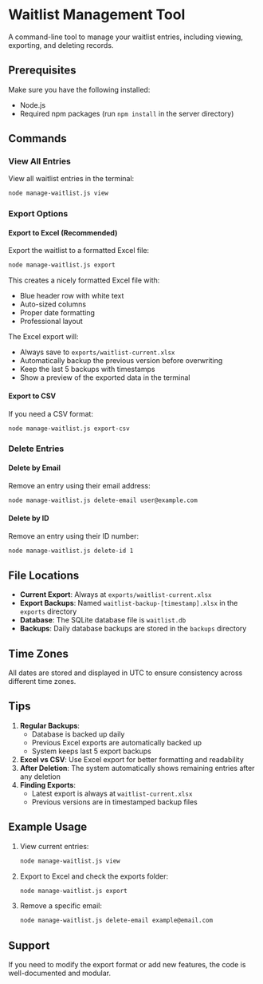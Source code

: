 # Waitlist Management Tool

A command-line tool to manage your waitlist entries, including viewing, exporting, and deleting records.

## Prerequisites

Make sure you have the following installed:
- Node.js
- Required npm packages (run `npm install` in the server directory)

## Commands

### View All Entries
View all waitlist entries in the terminal:
```bash
node manage-waitlist.js view
```

### Export Options

#### Export to Excel (Recommended)
Export the waitlist to a formatted Excel file:
```bash
node manage-waitlist.js export
```
This creates a nicely formatted Excel file with:
- Blue header row with white text
- Auto-sized columns
- Proper date formatting
- Professional layout

The Excel export will:
- Always save to `exports/waitlist-current.xlsx`
- Automatically backup the previous version before overwriting
- Keep the last 5 backups with timestamps
- Show a preview of the exported data in the terminal

#### Export to CSV
If you need a CSV format:
```bash
node manage-waitlist.js export-csv
```

### Delete Entries

#### Delete by Email
Remove an entry using their email address:
```bash
node manage-waitlist.js delete-email user@example.com
```

#### Delete by ID
Remove an entry using their ID number:
```bash
node manage-waitlist.js delete-id 1
```

## File Locations

- **Current Export**: Always at `exports/waitlist-current.xlsx`
- **Export Backups**: Named `waitlist-backup-[timestamp].xlsx` in the `exports` directory
- **Database**: The SQLite database file is `waitlist.db`
- **Backups**: Daily database backups are stored in the `backups` directory

## Time Zones

All dates are stored and displayed in UTC to ensure consistency across different time zones.

## Tips

1. **Regular Backups**: 
   - Database is backed up daily
   - Previous Excel exports are automatically backed up
   - System keeps last 5 export backups
2. **Excel vs CSV**: Use Excel export for better formatting and readability
3. **After Deletion**: The system automatically shows remaining entries after any deletion
4. **Finding Exports**: 
   - Latest export is always at `waitlist-current.xlsx`
   - Previous versions are in timestamped backup files

## Example Usage

1. View current entries:
   ```bash
   node manage-waitlist.js view
   ```

2. Export to Excel and check the exports folder:
   ```bash
   node manage-waitlist.js export
   ```

3. Remove a specific email:
   ```bash
   node manage-waitlist.js delete-email example@email.com
   ```

## Support

If you need to modify the export format or add new features, the code is well-documented and modular. 